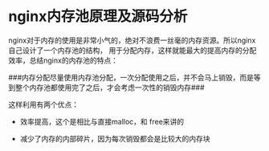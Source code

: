 nginx内存池原理及源码分析
==================================

nginx对于内存的使用是非常小气的，绝对不浪费一丝毫的内存资源。所以nginx自己设计了一个内存池的结构，
用于分配内存，这样就能最大的提高内存的分配效率，总结nginx的内存池的特点：

###内存分配尽量使用内存池分配，一次分配使用之后，并不会马上销毁，而是等到整个内存池都使用完了之后，才会考虑一次性的销毁内存###

这样利用有两个优点：

+ 效率提高，这个是相比与直接malloc，和 free来讲的

+ 减少了内存的内部碎片，因为每次销毁都会是比较大的内存块
